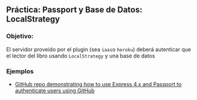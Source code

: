 ## Práctica: Passport y Base de Datos: LocalStrategy

<!--sec data-title="Descripción" data-id="sectiondescripcion" data-show=true ces-->
### Objetivo:

El servidor proveído por el plugin (sea `iaas`o `heroku`) deberá autenticar que el lector
del libro  usando `LocalStrategy` y una base de datos

### Ejemplos

* [GitHub repo demonstrating how to use Express 4.x and Passport to authenticate users using GitHub](https://github.com/ULL-ESIT-SYTW-1617/express-4.x-github-example)

<!-- endsec -->


